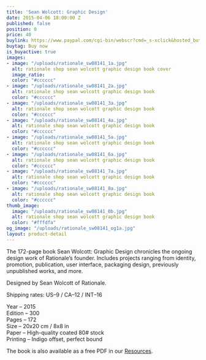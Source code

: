 ```yaml
---
title: 'Sean Wolcott: Graphic Design'
date: 2015-04-06 18:00:00 Z
published: false
position: 0
price: 40
buylink: https://www.paypal.com/cgi-bin/webscr?cmd=_s-xclick&hosted_button_id=GY3GDR56FWNKW
buytag: Buy now
is_buyactive: true
images:
- image: "/uploads/rationale_sw08141_1a.jpg"
  alt: rationale shop sean wolcott graphic design book cover
  image_ratio: 
  color: "#cccccc"
- image: "/uploads/rationale_sw08141_2a.jpg"
  alt: rationale shop sean wolcott graphic design book
  color: "#cccccc"
- image: "/uploads/rationale_sw08141_3a.jpg"
  alt: rationale shop sean wolcott graphic design book
  color: "#cccccc"
- image: "/uploads/rationale_sw08141_4a.jpg"
  alt: rationale shop sean wolcott graphic design book
  color: "#cccccc"
- image: "/uploads/rationale_sw08141_5a.jpg"
  alt: rationale shop sean wolcott graphic design book
  color: "#cccccc"
- image: "/uploads/rationale_sw08141_6a.jpg"
  alt: rationale shop sean wolcott graphic design book
  color: "#cccccc"
- image: "/uploads/rationale_sw08141_7a.jpg"
  alt: rationale shop sean wolcott graphic design book
  color: "#cccccc"
- image: "/uploads/rationale_sw08141_8a.jpg"
  alt: rationale shop sean wolcott graphic design book
  color: "#cccccc"
thumb_image:
  image: "/uploads/rationale_sw08141_0b.jpg"
  alt: rationale shop sean wolcott graphic design book
  color: "#fffdfa"
og_image: "/uploads/rationale_sw08141_og1a.jpg"
layout: product-detail
---
```


The 172-page book Sean Wolcott: Graphic Design chronicles the ongoing design work of Rationale’s founder. Includes projects ranging from identity, promotion, publication, user interface, packaging design, previously unpublished works, and more.

Designed by Sean Wolcott of Rationale.

Shipping rates: US–9 / CA–12 / INT–16

Year – 2015 <br>
Edition – 300 <br>
Pages – 172 <br>
Size – 20x20 cm / 8x8 in <br>
Paper – High-quality coated 80# stock <br>
Printing – Indigo offset, perfect bound 

The book is also available as a free PDF in our [Resources](https://rationale-design.com/resources/sean-wolcott-graphic-design/).